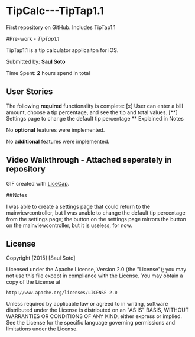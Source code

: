 # TipCalc---TipTap1.1

First repository on GitHub. Includes TipTap1.1

#Pre-work - *TipTap1.1*

TipTap1.1 is a tip calculator applicaiton for iOS.

Submitted by: **Saul Soto**

Time Spent: **2** hours spend in total

## User Stories
The following **required** functionality is complete:
[x] User can enter a bill amount, choose a tip percentage, and see the tip and total values.
[**] Settings page to change the default tip percentage ** Explained in Notes 

No **optional** features were implemented.

No **additional** features were implemented.

## Video Walkthrough - Attached seperately in repository
GIF created with [LiceCap](http://www.cockos.com/licecap/).

##Notes

I was able to create a settings page that could return to the mainviewcontroller, but I was unable to change the default tip percentage from the settings page; the button on the settings page mirrors the button on the mainviewcontroller, but it is useless, for now.

## License

  Copyright [2015] [Saul Soto]

  Licensed under the Apache License, Version 2.0 (the "License");
  you may not use this file except in compliance with the License.
  You may obtain a copy of the License at

    http://www.apache.org/licenses/LICENSE-2.0

  Unless required by applicable law or agreed to in writing, software
  distributed under the License is distributed on an "AS IS" BASIS,
  WITHOUT WARRANTIES OR CONDITIONS OF ANY KIND, either express or implied.
  See the License for the specific language governing permissions and
  limitations under the License.

